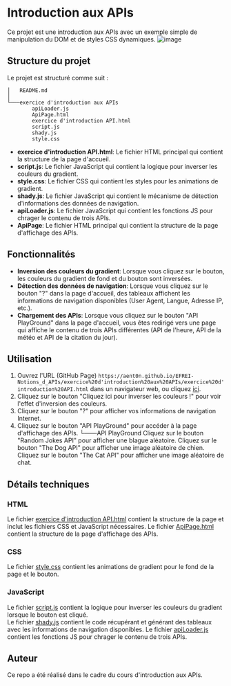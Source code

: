 # Introduction aux APIs

Ce projet est une introduction aux APIs avec un exemple simple de manipulation du DOM et de styles CSS dynamiques.
![image](https://github.com/user-attachments/assets/40e50d8b-2723-4000-af51-c7417f438e96)




## Structure du projet

Le projet est structuré comme suit :
```
│   README.md
│
└───exercice d'introduction aux APIs
        apiLoader.js
        ApiPage.html
        exercice d'introduction API.html
        script.js
        shady.js
        style.css
```

- **exercice d'introduction API.html**: Le fichier HTML principal qui contient la structure de la page d'accueil.
- **script.js**: Le fichier JavaScript qui contient la logique pour inverser les couleurs du gradient.
- **style.css**: Le fichier CSS qui contient les styles pour les animations de gradient.
- **shady.js**: Le fichier JavaScript qui contient le mécanisme de détection d'informations des données de navigation.
- **apiLoader.js**: Le fichier JavaScript qui contient les fonctions JS pour chrager le contenu de trois APIs.
- **ApiPage**: Le fichier HTML principal qui contient la structure de la page d'affichage des APIs.

## Fonctionnalités

- **Inversion des couleurs du gradient**: Lorsque vous cliquez sur le bouton, les couleurs du gradient de fond et du bouton sont inversées.
- **Détection des données de navigation**: Lorsque vous cliquez sur le bouton "?" dans la page d'accueil, des tableaux affichent les informations de navigation disponibles (User Agent, Langue, Adresse IP, etc.).
- **Chargement des APIs**: Lorsque vous cliquez sur le bouton "API PlayGround" dans la page d'accueil, vous êtes redirigé vers une page qui affiche le contenu de trois APIs différentes (API de l'heure, API de la météo et API de la citation du jour).

## Utilisation

1. Ouvrez l'URL (GitHub Page) `https://aent0n.github.io/EFREI-Notions_d_APIs/exercice%20d'introduction%20aux%20APIs/exercice%20d'introduction%20API.html` dans un navigateur web, ou cliquez [ici](https://aent0n.github.io/EFREI-Notions_d_APIs/exercice%20d'introduction%20aux%20APIs/exercice%20d'introduction%20API.html).
2. Cliquez sur le bouton "Cliquez ici pour inverser les couleurs !" pour voir l'effet d'inversion des couleurs.
3. Cliquez sur le bouton "?" pour afficher vos informations de navigation Internet.
4. Cliquez sur le bouton "API PlayGround" pour accéder à la page d'affichage des APIs.
        └───API PlayGround
                Cliquez sur le bouton "Random Jokes API" pour afficher une blague aléatoire.
                Cliquez sur le bouton "The Dog API" pour afficher une image aléatoire de chien.
                Cliquez sur le bouton "The Cat API" pour afficher une image aléatoire de chat.

## Détails techniques

### HTML

Le fichier [exercice d'introduction API.html](exercice%20d'introduction%20aux%20APIs/exercice%20d'introduction%20API.html) contient la structure de la page et inclut les fichiers CSS et JavaScript nécessaires.
Le fichier [ApiPage.html](exercice%20d'introduction%20aux%20APIs/ApiPage.html) contient la structure de la page d'affichage des APIs.

### CSS

Le fichier [style.css](exercice%20d'introduction%20aux%20APIs/style.css) contient les animations de gradient pour le fond de la page et le bouton.

### JavaScript

Le fichier [script.js](exercice%20d'introduction%20aux%20APIs/script.js) contient la logique pour inverser les couleurs du gradient lorsque le bouton est cliqué. <br>
Le fichier [shady.js](exercice%20d'introduction%20aux%20APIs/shady.js) contient le code récupérant et générant des tableaux avec les informations de navigation disponibles.
Le fichier [apiLoader.js](exercice%20d'introduction%20aux%20APIs/apiLoader.js) contient les fonctions JS pour chrager le contenu de trois APIs.

## Auteur
Ce repo a été réalisé dans le cadre du cours d'introduction aux APIs.
